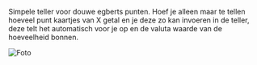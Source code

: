 Simpele teller voor douwe egberts punten. Hoef je alleen maar te tellen hoeveel punt kaartjes van X getal en je deze zo kan invoeren in de teller, deze telt het automatisch voor je op en de valuta waarde van de hoeveelheid bonnen.


![Foto](https://github.com/RIPP3R1337/Douwe-Egberts-PuntenScanner/blob/main/Douwe_GUI)
